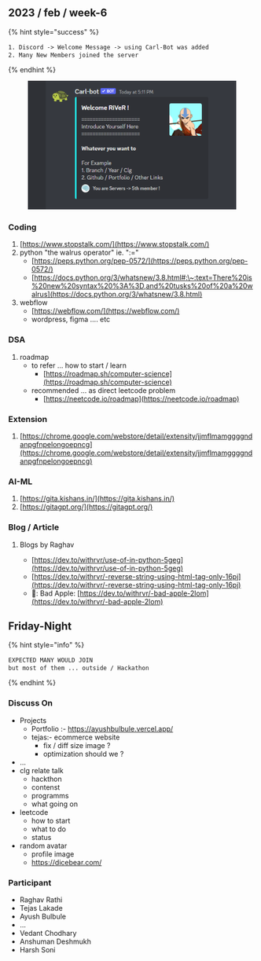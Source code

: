 

## 2023 / feb / week-6

{% hint style="success" %}
```
1. Discord -> Welcome Message -> using Carl-Bot was added
2. Many New Members joined the server
```
{% endhint %}

<figure><img src="https://raw.githubusercontent.com/Connecting-Dots-Forever/media/main/screenshots/welcome_message.png" alt="Welcome Message Image on Server"><figcaption></figcaption></figure>


### Coding

1. [https://www.stopstalk.com/](https://www.stopstalk.com/)
2. python "the walrus operator" ie. ":="
   * [https://peps.python.org/pep-0572/](https://peps.python.org/pep-0572/)
   * [https://docs.python.org/3/whatsnew/3.8.html#:\~:text=There%20is%20new%20syntax%20%3A%3D,and%20tusks%20of%20a%20walrus](https://docs.python.org/3/whatsnew/3.8.html)
3. webflow
   * [https://webflow.com/](https://webflow.com/)
   * wordpress, figma .... etc

### DSA

1. roadmap
   * to refer ... how to start / learn
     * [https://roadmap.sh/computer-science](https://roadmap.sh/computer-science)
   * recommended ... as direct leetcode problem
     * [https://neetcode.io/roadmap](https://neetcode.io/roadmap)

### Extension

1. [https://chrome.google.com/webstore/detail/extensity/jjmflmamggggndanpgfnpelongoepncg](https://chrome.google.com/webstore/detail/extensity/jjmflmamggggndanpgfnpelongoepncg)

### AI-ML

1. [https://gita.kishans.in/](https://gita.kishans.in/)
2. [https://gitagpt.org/](https://gitagpt.org/)

### Blog / Article

1. Blogs by Raghav

   * [https://dev.to/withrvr/use-of-in-python-5geg](https://dev.to/withrvr/use-of-in-python-5geg)
   * [https://dev.to/withrvr/-reverse-string-using-html-tag-only-16pj](https://dev.to/withrvr/-reverse-string-using-html-tag-only-16pj)
   * 🍎: Bad Apple: [https://dev.to/withrvr/-bad-apple-2lom](https://dev.to/withrvr/-bad-apple-2lom)

## Friday-Night

{% hint style="info" %}
```
EXPECTED MANY WOULD JOIN
but most of them ... outside / Hackathon
```
{% endhint %}

### Discuss On

- Projects
  - Portfolio :- https://ayushbulbule.vercel.app/
  - tejas:- ecommerce website
    - fix / diff size image ?
    - optimization should we ?
- ...
- clg relate talk
	- hackthon
	- contenst
	- programms
	- what going on
- leetcode
	- how to start
	- what to do
	- status
- random avatar
  - profile image
  - https://dicebear.com/

### Participant

- Raghav Rathi
- Tejas Lakade
- Ayush Bulbule
- ...
- Vedant Chodhary
- Anshuman Deshmukh
- Harsh Soni

